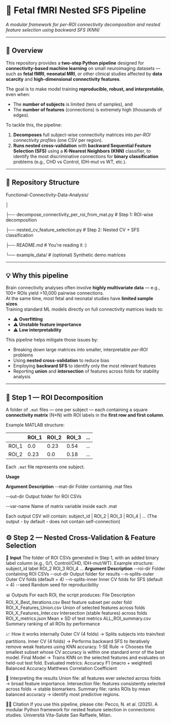 # 🧠 Fetal fMRI Nested SFS Pipeline
*A modular framework for per-ROI connectivity decomposition and nested feature selection using backward SFS (KNN)*  

---

## 🧩 Overview  

This repository provides a **two-step Python pipeline** designed for **connectivity-based machine learning** on small neuroimaging datasets — such as **fetal fMRI**, **neonatal MRI**, or other clinical studies affected by **data scarcity** and **high-dimensional connectivity features**.

The goal is to make model training **reproducible, robust, and interpretable**, even when:
- The **number of subjects** is limited (tens of samples), and  
- The **number of features** (connections) is extremely high (thousands of edges).  

To tackle this, the pipeline:
1. **Decomposes** full subject-wise connectivity matrices into *per-ROI connectivity profiles* (one CSV per region).
2. **Runs nested cross-validation** with **backward Sequential Feature Selection (SFS)** using a **K-Nearest Neighbors (KNN)** classifier, to identify the most discriminative connections for **binary classification** problems (e.g., CHD vs Control, IDH-mut vs WT, etc.).

---

## 🧰 Repository Structure  

Functional-Connectivity-Data-Analysis/

│

├── decompose_connectivity_per_roi_from_mat.py   # Step 1: ROI-wise decomposition

├── nested_cv_feature_selection.py               # Step 2: Nested CV + SFS classification

├── README.md                                    # You're reading it :)

└── example_data/                                # (optional) Synthetic demo matrices

---

## 💡 Why this pipeline  

Brain connectivity analyses often involve **highly multivariate data** — e.g., 100+ ROIs yield >10,000 pairwise connections.  
At the same time, most fetal and neonatal studies have **limited sample sizes**.  
Training standard ML models directly on full connectivity matrices leads to:
- ⚠️ **Overfitting**
- ⚠️ **Unstable feature importance**
- ⚠️ **Low interpretability**

This pipeline helps mitigate those issues by:
- Breaking down large matrices into smaller, interpretable *per-ROI* problems  
- Using **nested cross-validation** to reduce bias  
- Employing **backward SFS** to identify only the most relevant features  
- Reporting **union** and **intersection** of features across folds for stability analysis  

---

## 🧠 Step 1 — ROI Decomposition  

A folder of `.mat` files — one per subject — each containing a square **connectivity matrix** (N×N) with ROI labels in the **first row and first column**.  

Example MATLAB structure:

|     | ROI_1 | ROI_2 | ROI_3 | ... |
|-----|-------|-------|-------|-----|
| ROI_1 | 0.0 | 0.23 | 0.54 | ... |
| ROI_2 | 0.23| 0.0  | 0.18 | ... |

Each `.mat` file represents one subject.

**Usage**  

**Argument	Description**
--mat-dir	Folder containing .mat files

--out-dir	Output folder for ROI CSVs

--var-name	Name of matrix variable inside each .mat

Each output CSV will contain:
subject_id | ROI_2 | ROI_3 | ROI_4 | ... (The output - by default - does not contain self-connection)

## ⚙️ **Step 2 — Nested Cross-Validation & Feature Selection**
🔹 **Input**
The folder of ROI CSVs generated in Step 1, with an added binary label column (e.g., 0/1, Control/CHD, IDH-mut/WT).
Example structure:
subject_id	label	ROI_2	ROI_3	ROI_4	...
**Argument	Description**
--roi-dir	Folder containing ROI CSVs
--out-dir	Output folder for results
--n-splits-outer	Outer CV folds (default = 4)
--n-splits-inner	Inner CV folds for SFS (default = 4)
--seed	Random seed for reproducibility

📊 Outputs
For each ROI, the script produces:
File	Description
ROI_X_Best_iterations.csv	Best feature subset per outer fold
ROI_X_Features_Union.csv	Union of selected features across folds
ROI_X_Features_Inter.csv	Intersection (stable features) across folds
ROI_X_metrics.json	Mean ± SD of test metrics
ALL_ROI_summary.csv	Summary ranking of all ROIs by performance

📈 How it works internally
Outer CV (4 folds) → Splits subjects into train/test partitions.
Inner CV (4 folds) → Performs backward SFS to iteratively remove weak features using KNN accuracy.
1-SE Rule → Chooses the smallest subset whose CV accuracy is within one standard error of the best model.
Final Model → Trains KNN on the selected features and evaluates on held-out test fold.
Evaluated metrics:
Accuracy
F1 (macro + weighted)
Balanced Accuracy
Matthews Correlation Coefficient

🧾 Interpreting the results
Union file: all features ever selected across folds → broad feature importance.
Intersection file: features consistently selected across folds → stable biomarkers.
Summary file: ranks ROIs by mean balanced accuracy → identify most predictive regions.

🧑‍💻 Citation
If you use this pipeline, please cite:
Pecco, N. et al. (2025).
A modular Python framework for nested feature selection in connectomic studies.
Università Vita-Salute San Raffaele, Milan.

